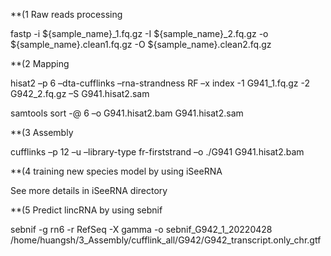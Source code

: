 **(1 Raw reads processing

fastp -i ${sample_name}_1.fq.gz -I ${sample_name}_2.fq.gz -o ${sample_name}.clean1.fq.gz -O ${sample_name}.clean2.fq.gz

**(2 Mapping

hisat2 –p 6 –dta-cufflinks –rna-strandness RF –x index -1 G941_1.fq.gz -2 G942_2.fq.gz –S G941.hisat2.sam

samtools sort -@ 6 –o G941.hisat2.bam G941.hisat2.sam

**(3 Assembly

cufflinks –p 12 –u –library-type fr-firststrand –o ./G941 G941.hisat2.bam

**(4 training new species model by using iSeeRNA 

See more details in iSeeRNA directory

**(5 Predict lincRNA by using sebnif

sebnif -g rn6 -r RefSeq -X gamma -o sebnif_G942_1_20220428 /home/huangsh/3_Assembly/cufflink_all/G942/G942_transcript.only_chr.gtf



